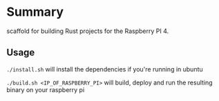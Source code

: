 # Summary
scaffold for building Rust projects for the Raspberry PI 4. 

## Usage

`./install.sh` will install the dependencies if you're running in ubuntu

`./build.sh <IP_OF_RASPBERRY_PI>` will build, deploy and run the resulting binary on your raspberry pi
